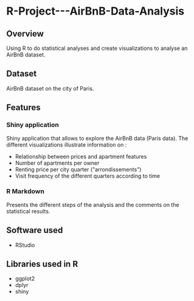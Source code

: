 # R-Project---AirBnB-Data-Analysis

## Overview

Using R to do statistical analyses and create visualizations to analyse an AirBnB dataset.

## Dataset

AirBnB dataset on the city of Paris.

## Features

### Shiny application

  Shiny application that allows to explore the AirBnB data (Paris data). The different visualizations illustrate information on : 
- Relationship between prices and apartment features
- Number of apartments per owner
- Renting price per city quarter ("arrondissements")
- Visit frequency of the different quarters according to time

### R Markdown

  Presents the different steps of the analysis and the comments on the statistical results.

## Software used

- RStudio

## Libraries used in R

- ggplot2
- dplyr
- shiny

